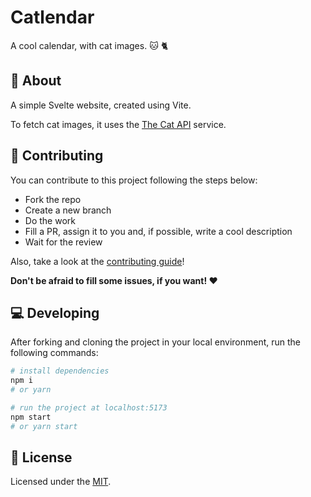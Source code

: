 # Catlendar

A cool calendar, with cat images. :cat: :cat2:

## :scroll: About

A simple Svelte website, created using Vite.

To fetch cat images, it uses the [The Cat API](https://thecatapi.com/) service.

## :pencil: Contributing

You can contribute to this project following the steps below:

- Fork the repo
- Create a new branch
- Do the work
- Fill a PR, assign it to you and, if possible, write a cool description
- Wait for the review

Also, take a look at the [contributing guide](https://github.com/jlozovei/catlendar/blob/master/.github/CONTRIBUTING.md)!

**Don't be afraid to fill some issues, if you want! :heart:**

## :computer: Developing

After forking and cloning the project in your local environment, run the following commands:

```bash
# install dependencies
npm i
# or yarn

# run the project at localhost:5173
npm start
# or yarn start
```

## :closed_lock_with_key: License

Licensed under the [MIT](https://github.com/jlozovei/catlendar/blob/master/LICENSE).
